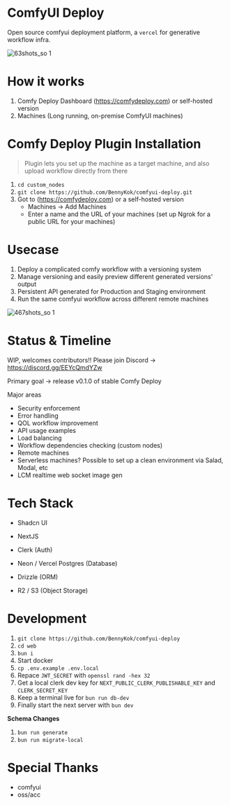 # ComfyUI Deploy
Open source comfyui deployment platform, a `vercel` for generative workflow infra.

![63shots_so 1](https://github.com/BennyKok/comfyui-deploy/assets/18395202/c0b88377-0135-4d9a-8a20-8b38b975bb48)

# How it works

1. Comfy Deploy Dashboard (https://comfydeploy.com) or self-hosted version
2. Machines (Long running, on-premise ComfyUI machines)


# Comfy Deploy Plugin Installation

> Plugin lets you set up the machine as a target machine, and also upload workflow directly from there

1. `cd custom_nodes`
2. `git clone https://github.com/BennyKok/comfyui-deploy.git`
3. Got to (https://comfydeploy.com) or a self-hosted version
   - Machines -> Add Machines
   - Enter a name and the URL of your machines (set up Ngrok for a public URL for your machines)

# Usecase

1. Deploy a complicated comfy workflow with a versioning system
2. Manage versioning and easily preview different generated versions' output
3. Persistent API generated for Production and Staging environment
4. Run the same comfyui workflow across different remote machines

![467shots_so 1](https://github.com/BennyKok/comfyui-deploy/assets/18395202/e49a0360-de94-4e3b-802b-0eadabe3c166)

# Status & Timeline

WIP, welcomes contributors!! Please join Discord -> https://discord.gg/EEYcQmdYZw

Primary goal -> release v0.1.0 of stable Comfy Deploy

Major areas
- Security enforcement
- Error handling
- QOL workflow improvement
- API usage examples
- Load balancing
- Workflow dependencies checking (custom nodes)
- Remote machines
- Serverless machines? Possible to set up a clean environment via Salad, Modal, etc
- LCM realtime web socket image gen

# Tech Stack
- Shadcn UI
- NextJS

- Clerk (Auth)
- Neon / Vercel Postgres (Database)
- Drizzle (ORM)
- R2 / S3 (Object Storage)

# Development

1. `git clone https://github.com/BennyKok/comfyui-deploy`
2. `cd web`
3. `bun i`
4. Start docker
5. `cp .env.example .env.local`
6. Repace `JWT_SECRET` with `openssl rand -hex 32`
7. Get a local clerk dev key for `NEXT_PUBLIC_CLERK_PUBLISHABLE_KEY` and `CLERK_SECRET_KEY`
8. Keep a terminal live for `bun run db-dev`
9. Finally start the next server with `bun dev`

**Schema Changes**
1. `bun run generate`
2. `bun run migrate-local`

# Special Thanks
- comfyui
- oss/acc

